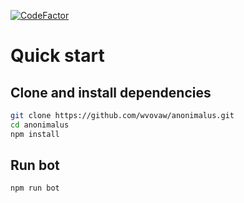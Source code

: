 [![CodeFactor](https://www.codefactor.io/repository/github/wvovaw/anonimalus/badge)](https://www.codefactor.io/repository/github/wvovaw/anonimalus)

# Quick start

## Clone and install dependencies

```sh
git clone https://github.com/wvovaw/anonimalus.git
cd anonimalus
npm install
```

## Run bot

```sh
npm run bot
```
